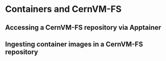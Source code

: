 # Containers and CernVM-FS

## Accessing a CernVM-FS repository via Apptainer

## Ingesting container images in a CernVM-FS repository
